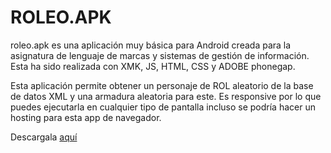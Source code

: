 # ROLEO.APK
roleo.apk es una aplicación muy básica para Android creada para la asignatura de lenguaje de marcas y sistemas de gestión de información. Esta ha sido realizada con XMK, JS, HTML, CSS y ADOBE phonegap.  
  
Esta aplicación permite obtener un personaje de ROL aleatorio de la base de datos XML y una armadura aleatoria para este. Es responsive por lo que puedes ejecutarla en cualquier tipo de pantalla incluso se podría hacer un hosting para esta app de navegador. 

Descargala [aquí](https://build.phonegap.com/apps/3497184/download/android/?qr_key=gB3vmergDBYSrR2sK6f5)

